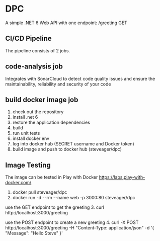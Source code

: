 # DPC
A simple .NET 6 Web API with one endpoint: /greeting GET

CI/CD Pipeline
--------------
The pipeline consists of 2 jobs.

code-analysis job
-----------------
Integrates with SonarCloud to detect code quality issues and ensure the maintainability, reliability and security of your code

build docker image job
----------------------
1. check out the repository
2. install .net 6
3. restore the application dependencies
4. build
5. run unit tests
6. install docker env
7. log into docker hub (SECRET username and Docker token)
8. build image and push to docker hub (steveager/dpc)

Image Testing
-------------
The image can be tested in Play with Docker https://labs.play-with-docker.com/

1. docker pull steveager/dpc
2. docker run -d --rm --name web -p 3000:80 steveager/dpc

use the GET endpoint to get the greeting
3. curl http://localhost:3000/greeting

use the POST endpoint to create a new greeting
4. curl -X POST http://localhost:3000/greeting -H "Content-Type: application/json" -d '{ "Message": "Hello Steve" }'  
